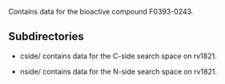 Contains data for the bioactive compound F0393-0243.

## Subdirectories

- cside/ contains data for the C-side search space on rv1821.

- nside/ contains data for the N-side search space on rv1821.

